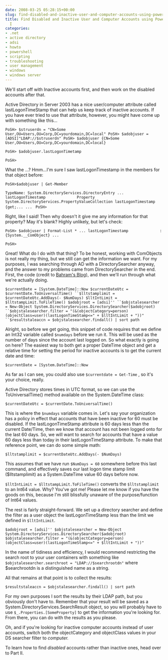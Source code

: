 ```yaml
---
date: 2008-03-25 05:28:15+00:00
slug: find-disabled-and-inactive-user-and-computer-accounts-using-powershell-part1
title: Find Disabled and Inactive User and Computer Accounts using Powershell - Part
  I
categories:
- .net
- active directory
- adsi
- howto
- powershell
- scripting
- troubleshooting
- user management
- windows
- windows server
---
```


We'll start off with Inactive accounts first, and then work on the disabled accounts after that.

Active Directory in Server 2003 has a nice user/computer attribute called lastLogonTimeStamp that can help us keep track of inactive accounts. If you have ever tried to use that attribute, however, you might have come up with something like this...

<!-- more -->

`PoSH> $struserdn = "CN=Some User,OU=Users,OU=Corp,DC=yourdomain,DC=local"
PoSH> $adobjuser = [ADSI]"LDAP://$struserdn"
PoSH> $adobjuser
{CN=Some User,OU=Users,OU=Corp,DC=yourdomain,DC=local}`

`PoSH> $adobjuser.lastLogonTimetamp`

`PoSH>`

What the ...? Hmm...I'm sure I saw lastLogonTimestamp in the members for that object before:

`PoSH>$adobjuser | Get-Member`

`TypeName: System.DirectoryServices.DirectoryEntry
...
lastLogonTimestamp              Property   System.DirectoryServices.PropertyValueCollection lastLogonTimestamp {get;...
...
`
`PoSH>`

Right,  like I said! Then why doesn't it give me any information for that property? May it's blank? Highly unlikely, but let's check:

`PoSH> $adobjuser | Format-List *
...
lastLogonTimestamp              : {System.__ComObject}
...`

`PoSH>`

Great! What do I do with that thing? To be honest, working with ComObjects is not really my thing, but we still can get the information we want. For my purposes, I was searching through AD with a DirectorySearcher anyway, and the answer to my problems came from DirectorySearcher in the end. First, the code (credit to [Bahram's Blog](http://blogs.technet.com/bahramr/archive/2008/01/25/powershell-script-to-disable-inactive-accounts-in-active-directory.aspx)), and then we'll run through what we're actually doing.

`$currentDate = [System.DateTime]::Now
$currentDateUtc = $currentDate.ToUniversalTime()
``$lltstamplimit = $currentDateUtc.AddDays(- $NumDays)
$lltIntLimit = $lltstampLimit.ToFileTime()
$adobjroot = [adsi]''
``$objstalesearcher = New-Object System.DirectoryServices.DirectorySearcher($adobjroot)
``$objstalesearcher.filter = "(&(objectCategory=person)(objectClass=user)(lastLogonTimeStamp<=" + $lltIntLimit + "))"
``$resultstaleaccn = $objstalesearcher.findall() | sort path`

Alright, so before we get going, this snippet of code requires that we define an Int32 variable called `$numdays` before we run it. This will be used as the number of days since the account last logged on. So what exactly is going on here? The easiest way to both get a proper DateTime object and get a relative time for setting the period for inactive accounts is to get the current date and time:

`$currentDate = [System.DateTime]::Now`

As far as I can see, you could also use `$currentdate = Get-Time` , so it's your choice, really.

Active Directory stores times in UTC format, so we can use the ToUniversalTime() method available on the System.DateTime class:

`$currentDateUtc = $currentDate.ToUniversalTime()`

This is where the `$numdays` variable comes in. Let's say your organization has a policy in effect that accounts that have been inactive for 60 must be disabled. If the lastLogonTimeStamp attribute is 60 days less than the current Date/Time, then we know that account has not been logged onto for the last 60 days. So, we will want to search for accounts that have a value 60 days less than today in their lastLogonTimeStamp attribute. To make that reference point, we can do some simple math:

`$lltstamplimit = $currentDateUtc.AddDays(- $NumDays)`

This assumes that we have run `$NumDays = 60` somewhere before this last command, and effectively saves our last logon time stamp limit ($lltstamplimit) as a System.DateTime value 60 days before now.

`$lltIntLimit = $lltstampLimit.ToFileTime()` converts the `$lltstamplimit` to an Int64 value. Why? You've got me! Please let me know if you have the goods on this, because I'm still blissfully unaware of the purpose/function of Int64 values.

The rest is fairly straight-forward. We set up a directory searcher and define the filter as a user object the lastLogonTimeStamp less than the limit we defined in `$lltIntLimit`.

`$adobjroot = [adsi]''
$objstalesearcher = New-Object System.DirectoryServices.DirectorySearcher($adobjroot)
$objstalesearcher.filter = "(&(objectCategory=person)(objectClass=user)(lastLogonTimeStamp<=" + $lltIntLimit + "))"
`

In the name of tidiness and efficiency, I would recommend restricting the search root to your user containers with something like `$objstalesearcher.searchroot = "LDAP://$searchrootdn"` where $searchrootdn is a distinguished name as a string.

All that remains at that point is to collect the results:

`$resultstaleaccn = $objstalesearcher.findall() | sort path`

For my own purposes I sort the results by their LDAP path, but you obviously don't have to. Remember that your result will be saved as a System.DirectoryServices.SearchResult object, so you will probably have to use `$_.Properties.[SomeProperty]` to get the information you're looking for.  From there, you can do with the results as you please.

Oh, and if you're looking for inactive computer  accounts instead of user accounts, switch both the objectCategory and objectClass values in your DS searcher filter to _computer._

To learn how to find _disabled_ accounts rather than inactive ones, head over to Part II.
